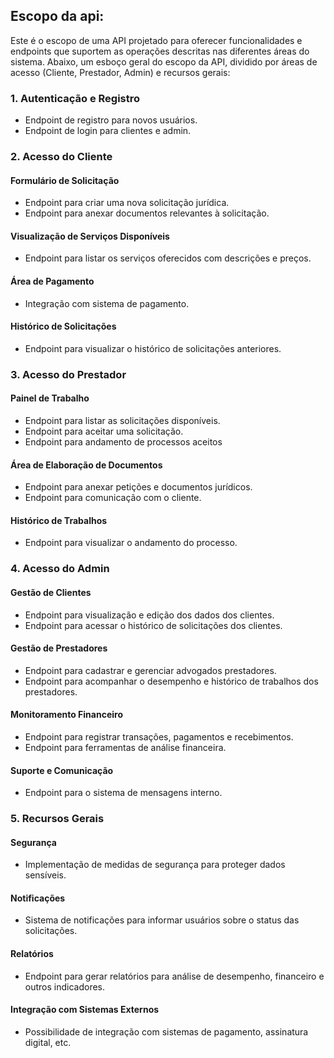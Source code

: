 ## Escopo da api:

Este é o escopo de uma API projetado para oferecer funcionalidades e endpoints que suportem as operações descritas nas diferentes áreas do sistema. Abaixo, um esboço geral do escopo da API, dividido por áreas de acesso (Cliente, Prestador, Admin) e recursos gerais:

### 1. Autenticação e Registro

- Endpoint de registro para novos usuários.
- Endpoint de login para clientes e admin.

### 2. Acesso do Cliente

#### Formulário de Solicitação

- Endpoint para criar uma nova solicitação jurídica.
- Endpoint para anexar documentos relevantes à solicitação.

#### Visualização de Serviços Disponíveis

- Endpoint para listar os serviços oferecidos com descrições e preços.

#### Área de Pagamento

- Integração com sistema de pagamento.

#### Histórico de Solicitações

- Endpoint para visualizar o histórico de solicitações anteriores.

### 3. Acesso do Prestador

#### Painel de Trabalho

- Endpoint para listar as solicitações disponíveis.
- Endpoint para aceitar uma solicitação.
- Endpoint para andamento de processos aceitos

#### Área de Elaboração de Documentos

- Endpoint para anexar petições e documentos jurídicos.
- Endpoint para comunicação com o cliente.

#### Histórico de Trabalhos

- Endpoint para visualizar o andamento do processo.

### 4. Acesso do Admin

#### Gestão de Clientes

- Endpoint para visualização e edição dos dados dos clientes.
- Endpoint para acessar o histórico de solicitações dos clientes.

#### Gestão de Prestadores

- Endpoint para cadastrar e gerenciar advogados prestadores.
- Endpoint para acompanhar o desempenho e histórico de trabalhos dos prestadores.

#### Monitoramento Financeiro

- Endpoint para registrar transações, pagamentos e recebimentos.
- Endpoint para ferramentas de análise financeira.

#### Suporte e Comunicação

- Endpoint para o sistema de mensagens interno.

### 5. Recursos Gerais

#### Segurança

- Implementação de medidas de segurança para proteger dados sensíveis.

#### Notificações

- Sistema de notificações para informar usuários sobre o status das solicitações.

#### Relatórios

- Endpoint para gerar relatórios para análise de desempenho, financeiro e outros indicadores.

#### Integração com Sistemas Externos

- Possibilidade de integração com sistemas de pagamento, assinatura digital, etc.
